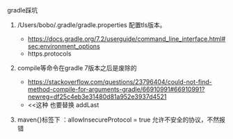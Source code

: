 gradle踩坑

1. /Users/bobo/.gradle/gradle.properties 配置tls版本。
    * https://docs.gradle.org/7.2/userguide/command_line_interface.html#sec:environment_options
    * https.protocols

2. compile等命令在gradle 7版本之后是废除的
    * https://stackoverflow.com/questions/23796404/could-not-find-method-compile-for-arguments-gradle/66910991#66910991?newreg=df25c4eb3e31480d81a952e3937d4521
    * <<这种 也要替换 addLast

3. maven{}标签下 ：allowInsecureProtocol = true 允许不安全的协议，不然报错
